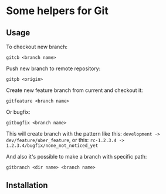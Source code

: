 # Some helpers for Git

## Usage

To checkout new branch:

```gitcb <branch name>```

Push new branch to remote repository:

```gitpb <origin>```

Create new feature branch from current and checkout it:

```gitfeature <branch name>```

Or bugfix:

```gitbugfix <branch name>```

This will create branch with the pattern like this: ```development -> dev/feature/uber_feature```, or this: ```rc-1.2.3.4 -> 1.2.3.4/bugfix/none_not_noticed_yet```

And also it's possible to make a branch with specific path:

```gitbranch <dir name> <branch name>```

## Installation
